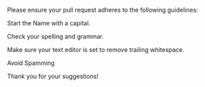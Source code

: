 Please ensure your pull request adheres to the following guidelines:

Start the Name with a capital.

Check your spelling and grammar.

Make sure your text editor is set to remove trailing whitespace.

Avoid Spamming

Thank you for your suggestions!
